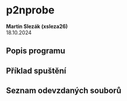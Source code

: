 # p2nprobe

**Martin Slezák (xsleza26)<br />**
18.10.2024

## Popis programu

## Příklad spuštění

## Seznam odevzdaných souborů

